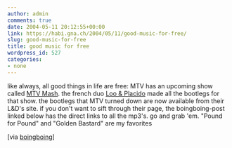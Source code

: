 ```yaml
---
author: admin
comments: true
date: 2004-05-11 20:12:55+00:00
link: https://habi.gna.ch/2004/05/11/good-music-for-free/
slug: good-music-for-free
title: good music for free
wordpress_id: 527
categories:
- none
---
```


like always, all good things in life are free:
MTV has an upcoming show called [MTV Mash](http://www.mtvmash.com/). the french duo [Loo & Placido](http://loo-and-placido.audio-sault.com/) made all the bootlegs for that show.
the bootlegs that MTV turned down are now available from their L&D's site. if you don't want to sift through their page, the boingboing-post linked below has the direct links to all the mp3's. go and grab 'em. "Pound for Pound" and "Golden Bastard" are my favorites

[via [boingboing](http://www.boingboing.net/2004/05/10/mtvs_new_mashup_boot.html)]
